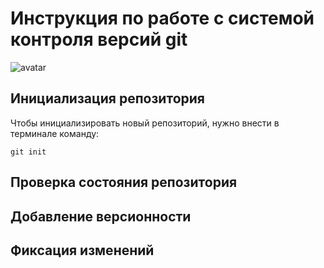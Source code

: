 # **Инструкция по работе с системой контроля версий git**

![avatar](https://fuzeservers.ru/wp-content/uploads/3/0/c/30c29ce4cc08523ecc6e1f205bc207d0.jpeg)

## Инициализация репозитория

Чтобы инициализировать новый репозиторий, нужно внести в терминале команду: 

    git init

## Проверка состояния репозитория

## Добавление версионности

## Фиксация изменений
